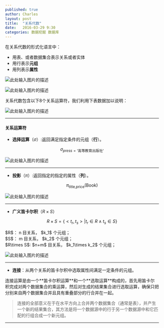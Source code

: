 ```yaml
---
published: true
author: Charles
layout: post
title:  "关系代数"
date:   2016-03-29 9:30
categories: 数据挖掘 数据库
---
```


在关系代数的形式化语言中：

- 用表、或者数据集合表示关系或者实体
- 用行表示**元组**
- 用列表示**属性**

![此处输入图片的描述][1]

![此处输入图片的描述][2]

关系代数包含以下8个关系运算符，我们利用下表数据加以说明：

![此处输入图片的描述][3]


----------

#### 关系运算符

- **选择运算**（$\sigma$）:返回满足指定条件的元组（**行**）。

$$\sigma_{press=\text{‘高等教育出版社’}}$$

![此处输入图片的描述][4]


----------


- **投影**（$\pi$）:返回指定的指定的属性（**列**）。

$$\pi_{\text{title,price}}(\text{Book})$$

![此处输入图片的描述][5]


----------


- **广义笛卡尔积**（$R\times S$）

$$R\times S=\{ <t_r,t_s> | t_r\in R \wedge t_s \in S \}$$

<div class="inline_list">
$R$： n 目关系， $k_1$ 个元组；<br>     
$S$： m 目关系， $k_2$ 个元组；    <br>     
$R\times S$: $n+m$ 目关系， $k_1\times k_2$ 个元组；  
</div>

![此处输入图片的描述][6]

----------

- **连接**：从两个关系的笛卡尔积中选取属性间满足一定条件的元组。

<div class="inline_list">
连接运算是由一个**笛卡尔积运算**和一个**选取运算**构成的，首先用笛卡尔积完成对两个数据集合的乘运算，然后对生成的结果集合进行选取运算，确保只把分别来自两个数据集合并且具有重叠部分的行合并在一起。<br>
</div>


> 连接的全部意义在于在水平方向上合并两个数据集合（通常是表），并产生一个新的结果集合，其方法是将一个数据源中的行于另一个数据源中和它匹配的行组合成一个新元组。



----------


  [1]: http://7xjbdi.com1.z0.glb.clouddn.com/database_2.png?imageView2/2/w/400
  [2]: http://7xjbdi.com1.z0.glb.clouddn.com/database_math.png?imageView2/2/w/400
  [3]: http://7xjbdi.com1.z0.glb.clouddn.com/database_1.png?imageView2/2/w/400
  [4]: http://7xjbdi.com1.z0.glb.clouddn.com/database_3.png?imageView2/2/w/400
  [5]: http://7xjbdi.com1.z0.glb.clouddn.com/databse_4.png?imageView2/2/w/250
  [6]: http://7xjbdi.com1.z0.glb.clouddn.com/database_5.png?imageView2/2/w/300